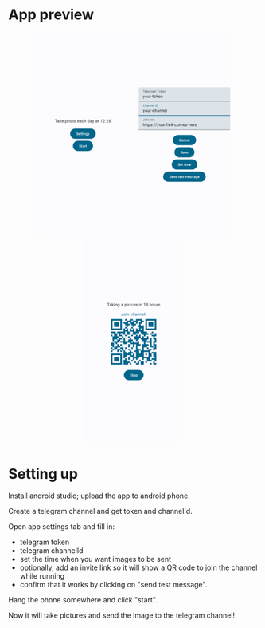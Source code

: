 # App preview

<div align="center">
  <img src="img/main.png" width="200" />
  <img src="img/settings.png" width="200" />
  <img src="img/running.png" width="200" />
</div>

# Setting up

Install android studio; upload the app to android phone.

Create a telegram channel and get token and channelId.

Open app settings tab and fill in:
- telegram token
- telegram channelId
- set the time when you want images to be sent
- optionally, add an invite link so it will show a QR code to join the channel while running
- confirm that it works by clicking on "send test message".

Hang the phone somewhere and click "start".

Now it will take pictures and send the image to the telegram channel!
